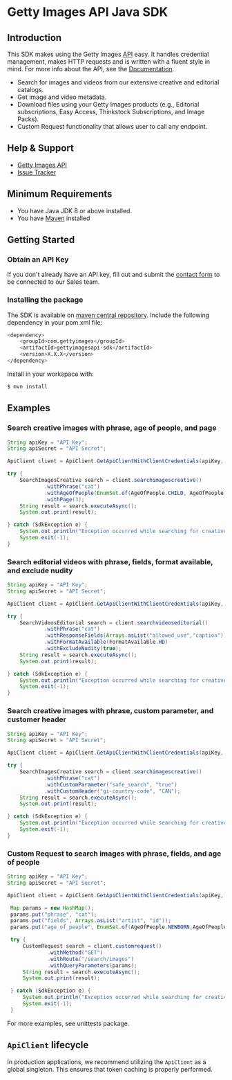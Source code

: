 # Getty Images API Java SDK

## Introduction
This SDK makes using the Getty Images [API](http://developers.gettyimages.com) easy. It handles credential management, makes HTTP requests and is written with a fluent style in mind. For more info about the API, see the [Documentation](https://developers.gettyimages.com/api/).

* Search for images and videos from our extensive creative and editorial catalogs.
* Get image and video metadata.
* Download files using your Getty Images products (e.g., Editorial subscriptions, Easy Access, Thinkstock Subscriptions, and Image Packs).
* Custom Request functionality that allows user to call any endpoint.

## Help & Support

* [Getty Images API](http://developers.gettyimages.com/)
* [Issue Tracker](https://github.com/gettyimages/gettyimages-api_java/issues)

## Minimum Requirements

* You have Java JDK 8 or above installed.
* You have [Maven](https://maven.apache.org/) installed

## Getting Started

### Obtain an API Key

If you don't already have an API key, fill out and submit the [contact form](http://engage.gettyimages.com/api-contact) to be connected to our Sales team.

### Installing the package

The SDK is available on [maven central repository](https://search.maven.org/). 
Include the following dependency in your pom.xml file:
```sh
<dependency>
    <groupId>com.gettyimages</groupId>
    <artifactId>gettyimagesapi-sdk</artifactId>
    <version>X.X.X</version>
</dependency>
```

Install in your workspace with:
```sh
$ mvn install
```

## Examples

### Search creative images with phrase, age of people, and page

```java
String apiKey = "API Key";
String apiSecret = "API Secret";

ApiClient client = ApiClient.GetApiClientWithClientCredentials(apiKey, apiSecret);

try {
    SearchImagesCreative search = client.searchimagescreative()
            .withPhrase("cat")
            .withAgeOfPeople(EnumSet.of(AgeOfPeople.CHILD, AgeOfPeople.BABY,AgeOfPeople.ADULT))
            .withPage(3);
    String result = search.executeAsync();
    System.out.print(result);

} catch (SdkException e) {
    System.out.println("Exception occurred while searching for creative images: " + e.getLocalizedMessage());
    System.exit(-1);
}
```

### Search editorial videos with phrase, fields, format available, and exclude nudity

```java
String apiKey = "API Key";
String apiSecret = "API Secret";

ApiClient client = ApiClient.GetApiClientWithClientCredentials(apiKey, apiSecret);

try {
    SearchVideosEditorial search = client.searchvideoseditorial()
            .withPhrase("cat")
            .withResponseFields(Arrays.asList("allowed_use","caption"))
            .withFormatAvailable(FormatAvailable.HD)
            .withExcludeNudity(true);
    String result = search.executeAsync();
    System.out.print(result);

} catch (SdkException e) {
    System.out.println("Exception occurred while searching for creative images: " + e.getLocalizedMessage());
    System.exit(-1);
}
```

### Search creative images with phrase, custom parameter, and customer header
```java
String apiKey = "API Key";
String apiSecret = "API Secret";

ApiClient client = ApiClient.GetApiClientWithClientCredentials(apiKey, apiSecret);

try {
    SearchImagesCreative search = client.searchimagescreative()
            .withPhrase("cat")
            .withCustomParameter("safe_search", "true")
            .withCustomHeader("gi-country-code", "CAN");
    String result = search.executeAsync();
    System.out.print(result);

} catch (SdkException e) {
    System.out.println("Exception occurred while searching for creative images: " + e.getLocalizedMessage());
    System.exit(-1);
}
```

### Custom Request to search images with phrase, fields, and age of people

```java
String apiKey = "API Key";
String apiSecret = "API Secret";

ApiClient client = ApiClient.GetApiClientWithClientCredentials(apiKey, apiSecret);

 Map params = new HashMap();
 params.put("phrase", "cat");
 params.put("fields", Arrays.asList("artist", "id"));
 params.put("age_of_people", EnumSet.of(AgeOfPeople.NEWBORN,AgeOfPeople.BABY,AgeOfPeople.CHILD));

 try {
     CustomRequest search = client.customrequest()
             .withMethod("GET")
             .withRoute("/search/images")
             .withQueryParameters(params);
     String result = search.executeAsync();
     System.out.print(result);

 } catch (SdkException e) {
     System.out.println("Exception occurred while searching for creative images: " + e.getLocalizedMessage());
     System.exit(-1);
 }
```

For more examples, see unittests package.

## `ApiClient` lifecycle

In production applications, we recommend utilizing the `ApiClient` as a global singleton.  This ensures that token caching is properly performed.
